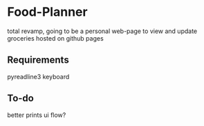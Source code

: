 # Food-Planner

total revamp, going to be a personal web-page to view and update groceries hosted on github pages

## Requirements
pyreadline3
keyboard

## To-do
better prints
ui flow?
